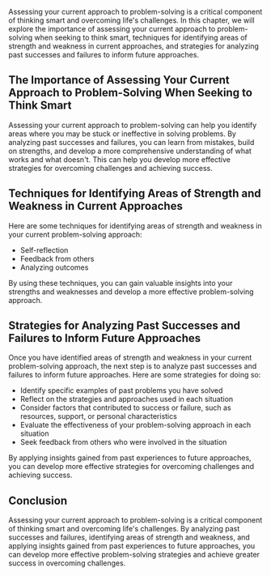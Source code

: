 
Assessing your current approach to problem-solving is a critical component of thinking smart and overcoming life's challenges. In this chapter, we will explore the importance of assessing your current approach to problem-solving when seeking to think smart, techniques for identifying areas of strength and weakness in current approaches, and strategies for analyzing past successes and failures to inform future approaches.

The Importance of Assessing Your Current Approach to Problem-Solving When Seeking to Think Smart
------------------------------------------------------------------------------------------------

Assessing your current approach to problem-solving can help you identify areas where you may be stuck or ineffective in solving problems. By analyzing past successes and failures, you can learn from mistakes, build on strengths, and develop a more comprehensive understanding of what works and what doesn't. This can help you develop more effective strategies for overcoming challenges and achieving success.

Techniques for Identifying Areas of Strength and Weakness in Current Approaches
-------------------------------------------------------------------------------

Here are some techniques for identifying areas of strength and weakness in your current problem-solving approach:

* Self-reflection
* Feedback from others
* Analyzing outcomes

By using these techniques, you can gain valuable insights into your strengths and weaknesses and develop a more effective problem-solving approach.

Strategies for Analyzing Past Successes and Failures to Inform Future Approaches
--------------------------------------------------------------------------------

Once you have identified areas of strength and weakness in your current problem-solving approach, the next step is to analyze past successes and failures to inform future approaches. Here are some strategies for doing so:

* Identify specific examples of past problems you have solved
* Reflect on the strategies and approaches used in each situation
* Consider factors that contributed to success or failure, such as resources, support, or personal characteristics
* Evaluate the effectiveness of your problem-solving approach in each situation
* Seek feedback from others who were involved in the situation

By applying insights gained from past experiences to future approaches, you can develop more effective strategies for overcoming challenges and achieving success.

Conclusion
----------

Assessing your current approach to problem-solving is a critical component of thinking smart and overcoming life's challenges. By analyzing past successes and failures, identifying areas of strength and weakness, and applying insights gained from past experiences to future approaches, you can develop more effective problem-solving strategies and achieve greater success in overcoming challenges.
